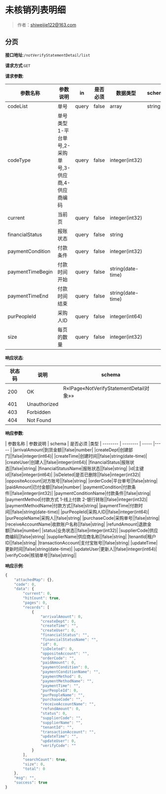 # 未核销列表明细

> 作者：shiweijie122@163.com

## 分页


**接口地址**:`/notVerifyStatementDetail/list`


**请求方式**:`GET`


**请求参数**:


| 参数名称 | 参数说明 | in    | 是否必须 | 数据类型 | schema |
| -------- | -------- | ----- | -------- | -------- | ------ |
|codeList|单号|query|false|array|string|
|codeType|单号类型 1-平台单号,2-采购单号,3-供应商,4-供应商编码|query|false|integer(int32)||
|current|当前页|query|false|integer(int32)||
|financialStatus|报账状态|query|false|string||
|paymentCondition|付款条件|query|false|integer(int32)||
|paymentTimeBegin|付款时间开始|query|false|string(date-time)||
|paymentTimeEnd|付款时间结束|query|false|string(date-time)||
|purPeopleId|采购人ID|query|false|integer(int64)||
|size|每页的数量|query|false|integer(int32)|||


**响应状态**:


| 状态码 | 说明 | schema |
| -------- | -------- | ----- | 
|200|OK|R«IPage«NotVerifyStatementDetail对象»»|
|401|Unauthorized||
|403|Forbidden||
|404|Not Found|||


**响应参数**:


| 参数名称 | 参数说明 | schema | 是否必须 |类型
| -------- | -------- | ----- |----- | 
|arrivalAmount|到货金额||false|number|
|createDept|创建部门||false|integer(int64)|
|createTime|创建时间||false|string(date-time)|
|createUser|创建人||false|integer(int64)|
|financialStatus|报账状态||false|string|
|financialStatusName|报账状态||false|string|
|id|主键id||false|integer(int64)|
|isDeleted|是否已删除||false|integer(int32)|
|oppositeAccount|对方账号||false|string|
|orderCode|平台单号||false|string|
|paidAmount|已付金额||false|number|
|paymentCondition|付款条件||false|integer(int32)|
|paymentConditionName|付款条件||false|string|
|paymentMethod|付款方式 1-线上付款 2-银行转账||false|integer(int32)|
|paymentMethodName|付款方式||false|string|
|paymentTime|付款时间||false|string(date-time)|
|purPeopleId|采购人ID||false|integer(int64)|
|purPeopleName|采购人||false|string|
|purchaseCode|采购单号||false|string|
|receiveAccountName|收款账户名称||false|string|
|refundAmount|退款金额||false|number|
|status|业务状态||false|integer(int32)|
|supplierCode|供应商编码||false|string|
|supplierName|供应商名称||false|string|
|tenantId|租户ID||false|string|
|transactionAccount|支付宝账号||false|string|
|updateTime|更新时间||false|string(date-time)|
|updateUser|更新人||false|integer(int64)|
|verifyCode|核销单号||false|string||

**响应示例**:
```javascript
{
	"attachedMap": {},
	"code": 0,
	"data": {
		"current": 0,
		"hitCount": true,
		"pages": 0,
		"records": [
			{
				"arrivalAmount": 0,
				"createDept": 0,
				"createTime": "",
				"createUser": 0,
				"financialStatus": "",
				"financialStatusName": "",
				"id": 0,
				"isDeleted": 0,
				"oppositeAccount": "",
				"orderCode": "",
				"paidAmount": 0,
				"paymentCondition": 0,
				"paymentConditionName": "",
				"paymentMethod": 0,
				"paymentMethodName": "",
				"paymentTime": "",
				"purPeopleId": 0,
				"purPeopleName": "",
				"purchaseCode": "",
				"receiveAccountName": "",
				"refundAmount": 0,
				"status": 0,
				"supplierCode": "",
				"supplierName": "",
				"tenantId": "",
				"transactionAccount": "",
				"updateTime": "",
				"updateUser": 0,
				"verifyCode": ""
			}
		],
		"searchCount": true,
		"size": 0,
		"total": 0
	},
	"msg": "",
	"success": true
}
```